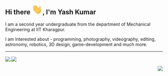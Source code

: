 <h2>Hi there <img src="https://raw.githubusercontent.com/ABSphreak/ABSphreak/master/gifs/Hi.gif" height="33px">, I'm Yash Kumar </h2>
I am a second year undergraduate from the department of Mechanical Engineering at IIT Kharagpur. 

 I am Interested about - programming, photography, videography, editing, astronomy, robotics, 3D design, game-development and much more.<br>

<hr>

<a href="https://github.com/yashkumar2603/github-readme-stats">
  <img align="center" src="https://github-readme-stats-git-masterrstaa-rickstaa.vercel.app/api/top-langs/?username=yashkumar2603" />
</a>
<a href="https://github.com/yashkumar2603/convoychat">
  <img align="center" src="https://github-readme-stats.vercel.app/api/pin/?username=yashkumar2603&repo=convoychat" />
</a>

<br>
<p>
<a href="https://www.linkedin.com/in/yash-kumar-681a51257/">
  <img src="https://komarev.com/ghpvc/?username=yashkumar2603&color=30D5C8&style=for-the-badge" align="right"/>
</a> 
<a href="https://www.instagram.com/_.yash_._kumar._/">
</a> 
</p>
